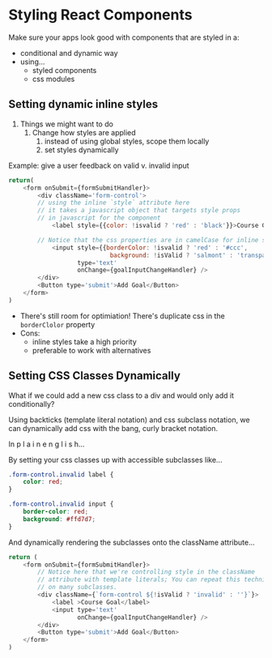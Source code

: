 # Styling React Components
Make sure your apps look good with components that are styled in a:
- conditional and dynamic way
- using...
  - styled components
  - css modules

## Setting dynamic inline styles

1. Things we might want to do
   1. Change how styles are applied
      1. instead of using global styles, scope them locally
      2. set styles dynamically

Example: give a user feedback on valid v. invalid input
```javascript
return(
    <form onSubmit={formSubmitHandler}>
        <div className='form-control'>
        // using the inline `style` attribute here
        // it takes a javascript object that targets style props
        // in javascript for the component
            <label style={{color: !isvalid ? 'red' : 'black'}}>Course Goal</label>

        // Notice that the css properties are in camelCase for inline styles
            <input style={{borderColor: !isvalid ? 'red' : '#ccc', 
                            background: !isValid ? 'salmont' : 'transparent'}}
                   type='text' 
                   onChange={goalInputChangeHandler} />
        </div>
        <Button type='submit'>Add Goal</Button>
    </form>
)
```

- There's still room for optimiation! There's duplicate css in the `borderClolor` property
- Cons: 
  - inline styles take a high priority
  - preferable to work with alternatives

## Setting CSS Classes Dynamically

What if we could add a new css class to a div and would only add it conditionally?

Using backticks (template literal notation) and css subclass notation, we can dynamically add css with the bang, curly bracket notation.

In p l a i n e n g l i s h...

By setting your css classes up with accessible subclasses like...

```css
.form-control.invalid label {
    color: red;
}

.form-control.invalid input {
    border-color: red;
    background: #ffd7d7;
}
```

And dynamically rendering the subclasses onto the className attribute...


```javascript
return (
    <form onSubmit={formSubmitHandler}>
        // Notice here that we're controlling style in the className
        // attribute with template literals; You can repeat this technique
        // on many subclasses.
        <div className={`form-control ${!isValid ? 'invalid' : ''}`}>
            <label >Course Goal</label>
            <input type='text' 
                   onChange={goalInputChangeHandler} />
        </div>
        <Button type='submit'>Add Goal</Button>
    </form>
)
```
